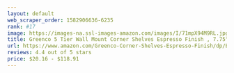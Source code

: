 ```yaml
---
layout: default 
﻿web_scraper_order: 1582906636-6235
rank: #17
image: https://images-na.ssl-images-amazon.com/images/I/71mpX94M9RL.jpg
title: Greenco 5 Tier Wall Mount Corner Shelves Espresso Finish , 7.75" L x 7.75" W x 48.5" H.
url: https://www.amazon.com/Greenco-Corner-Shelves-Espresso-Finish/dp/B01GIJBK50/ref=zg_mw_home-garden_17?_encoding=UTF8&psc=1&refRID=ST1XDMS4R2TXQERQ5ZH2
reviews: 4.4 out of 5 stars
price: $20.16 - $118.91
---
```

